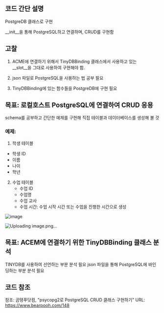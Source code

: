 ## 코드 간단 설명
PostgreDB 클래스로 구현

__init__을 통해 PostgreSQL하고 연결하며, CRUD를 구현함

## 고찰

1. ACME에 연결하기 위해서
TinyDBBinding 클래스에서 사용하고 있는<br>
__slot__을 그대로 사용하여 구현해야 함.<br>

2. json 파일로 PostgreSQL을 사용하는 법 공부 필요

3. TinyDBBinding에 있는 함수들을 PostgreDB에 구현 필요

## 목표: 로컬호스트 PostgreSQL에 연결하여 CRUD 응용

schema를 공부하고 간단한 예제를 구현해 직접 테이블과 데이터베이스를 생성해 볼 것

### 예제: <br>
1. 학생 테이블
  * 학생 ID
  * 이름
  * 나이
  * 학년
2. 수업 테이블
   * 수업 ID
   * 수업명
   * 수업 교사
   * 수업 시간: 수업 시작 시간 또는 수업을 진행한 시간으로 생성

![image](https://github.com/gom125/OpenSource-SW-Design/assets/142817235/b1d69963-c10b-447a-b0e1-e27dc472bb91)

![Uploading image.png…]()

## 목표: ACEM에 연결하기 위한 TinyDBBinding 클래스 분석
TINYDB를 사용하여 선언하는 부분 분석 필요
json 파일을 통해 PostgreSQL에 바인딩하는 부분 분석 필요

## 코드 참조
참조:  곰탱푸닷컴, "psycopg2로 PostgreSQL CRUD 클래스 구현하기"
URL:  https://www.bearpooh.com/148
